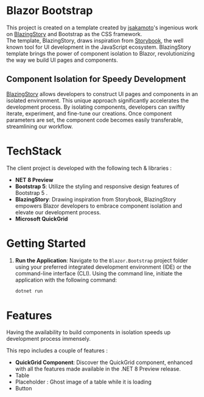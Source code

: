 # Blazor Bootstrap

This project is created on a template created by [jsakamoto](https://github.com/jsakamoto/BlazingStory/)'s 
ingenious work on [BlazingStory](https://github.com/jsakamoto/BlazingStory/) and Bootstrap as the CSS framework.  
The template, BlazingStory, draws inspiration from 
[Storybook](https://storybook.js.org/), the well known tool for UI development in the JavaScript ecosystem. 
BlazingStory template brings the 
power of component isolation to Blazor, revolutionizing the way we build UI pages and components.

## Component Isolation for Speedy Development

[BlazingStory](https://github.com/jsakamoto/BlazingStory/) allows developers to construct UI pages and components
in an isolated environment. This unique approach significantly accelerates the development process. By isolating
components, developers can swiftly iterate, experiment, and fine-tune our creations. Once component parameters are
set, the component code becomes easily transferable, streamlining our workflow.

# TechStack
The client project is developed with the following tech & libraries :
- **NET 8 Preview**
- **Bootstrap 5**: Utilize the  styling and responsive design features of Bootstrap 5 .
- **BlazingStory**: Drawing inspiration from Storybook, BlazingStory empowers Blazor developers to embrace component 
  isolation and elevate our development process.
- **Microsoft QuickGrid**

# Getting Started
1. **Run the Application**: Navigate to the `Blazor.Bootstrap` project folder using your preferred integrated 
   development
   environment (IDE) or the command-line interface (CLI).
    Using the command line, initiate the application with the following command:
    ```bash
    dotnet run
    ```

# Features
Having the availability to build components in isolation speeds up development process immensely.

This repo includes a couple of features :
- **QuickGrid Component**: Discover the QuickGrid component, enhanced with all the features made available in the .NET 8
Preview release. 
- Table
- Placeholder : Ghost image of a table while it is loading
- Button